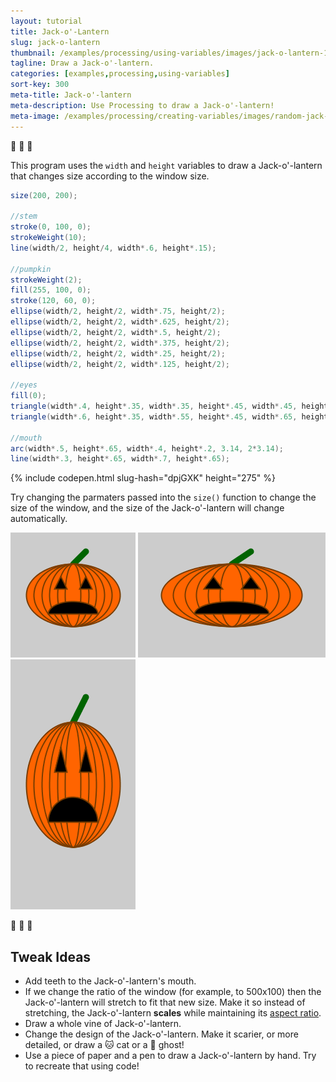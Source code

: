 ```yaml
---
layout: tutorial
title: Jack-o'-Lantern
slug: jack-o-lantern
thumbnail: /examples/processing/using-variables/images/jack-o-lantern-1.png
tagline: Draw a Jack-o'-lantern.
categories: [examples,processing,using-variables]
sort-key: 300
meta-title: Jack-o'-lantern
meta-description: Use Processing to draw a Jack-o'-lantern!
meta-image: /examples/processing/creating-variables/images/random-jack-o-lantern-2.png
---
```


:jack_o_lantern: 🎃 :jack_o_lantern:

This program uses the `width` and `height` variables to draw a Jack-o'-lantern that changes size according to the window size.

```java
size(200, 200);

//stem
stroke(0, 100, 0);
strokeWeight(10);
line(width/2, height/4, width*.6, height*.15);

//pumpkin
strokeWeight(2);
fill(255, 100, 0);
stroke(120, 60, 0);
ellipse(width/2, height/2, width*.75, height/2);
ellipse(width/2, height/2, width*.625, height/2);
ellipse(width/2, height/2, width*.5, height/2);
ellipse(width/2, height/2, width*.375, height/2);
ellipse(width/2, height/2, width*.25, height/2);
ellipse(width/2, height/2, width*.125, height/2);

//eyes
fill(0);
triangle(width*.4, height*.35, width*.35, height*.45, width*.45, height*.45);
triangle(width*.6, height*.35, width*.55, height*.45, width*.65, height*.45);

//mouth
arc(width*.5, height*.65, width*.4, height*.2, 3.14, 2*3.14);
line(width*.3, height*.65, width*.7, height*.65);

```

{% include codepen.html slug-hash="dpjGXK" height="275" %}

Try changing the parmaters passed into the `size()` function to change the size of the window, and the size of the Jack-o'-lantern will change automatically.

![🎃](/examples/processing/using-variables/images/jack-o-lantern-2.png) ![🎃](/examples/processing/using-variables/images/jack-o-lantern-3.png) ![🎃](/examples/processing/using-variables/images/jack-o-lantern-4.png)

🎃 :jack_o_lantern: 🎃

## Tweak Ideas

- Add teeth to the Jack-o'-lantern's mouth.
- If we change the ratio of the window (for example, to 500x100) then the Jack-o'-lantern will stretch to fit that new size. Make it so instead of stretching, the Jack-o'-lantern **scales** while maintaining its [aspect ratio](https://en.wikipedia.org/wiki/Aspect_ratio_(image)). 
- Draw a whole vine of Jack-o'-lantern.
- Change the design of the Jack-o'-lantern. Make it scarier, or more detailed, or draw a :cat: cat or a :ghost: ghost!
- Use a piece of paper and a pen to draw a Jack-o'-lantern by hand. Try to recreate that using code!

